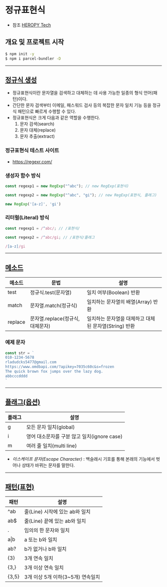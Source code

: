 # 정규표현식
- 참조 [HEROPY Tech](https://heropy.blog/2018/10/28/regexp/)
## 개요 및 프로젝트 시작
```bash
$ npm init -y
$ npm i parcel-bundler -D
```

----
## [정규식 생성](https://github.com/dudcks5477/Front_end/blob/master/JS/js_level_up/regular_expression/js/ex1.js)
- 정규표현식이란 문자열을 검색하고 대체하는 데 사용 가능한 일종의 형식 언어(패턴)이다.
- 간단한 문자 검색부터 이메일, 패스워드 검사 등의 복잡한 문자 일치 기능 등을 정규식 패턴으로 빠르게 수행할 수 있다.
- 정규표현식은 크게 다음과 같은 역할을 수행한다.
  1. 문자 검색(search)
  1. 문자 대체(replace)
  1. 문자 추출(extract)
### 정규표현식 테스트 사이트
  - https://regexr.com/
### 생성자 함수 방식
```js
const regexp1 = new RegExp("^abc"); // new RegExp(표현식)

const regexp2 = new RegExp("^abc", "gi"); // new RegExp(표현식, 플래그)

new RegExp('[a-z]', 'gi')
```
### 리터럴(Literal) 방식
```js
const regexp1 = /^abc/; // /표현식/

const regexp2 = /^abc/gi; // /표현식/플래그

/[a-z]/gi
```

----
## [메소드](https://github.com/dudcks5477/Front_end/blob/master/JS/js_level_up/regular_expression/js/ex2.js)
메소드|문법|설명
--|--|--
test|정규식.test(문자열)|일치 여부(Boolean) 반환
match|문자열.match(정규식)|일치하는 문자열의 배열(Array) 반환
replace|문자열.replace(정규식, 대체문자)|일치하는 문자열을 대체하고 대체된 문자열(String) 반환
### 예제 문자
```js
const str = `
010-1234-5678
rladudcks5477@gmail.com
https://www.omdbapi.com/?apikey=7035c60c&s=frozen
The quick brown fox jumps over the lazy dog.
abbcccdddd
`
```

----
## [플래그(옵션)](https://github.com/dudcks5477/Front_end/blob/master/JS/js_level_up/regular_expression/js/ex3.js)
플래그 | 설명
--|--
g | 모든 문자 일치(global)
i | 영어 대소문자를 구분 않고 일치(ignore case)
m | 여러 줄 일치(multi line)
- _이스케이프 문자(Escape Character)_ : 백슬래시 기호를 통해 본래의 기능에서 벗어나 상태가 바뀌는 문자를 말한다.

----
## [패턴(표현)](https://github.com/dudcks5477/Front_end/blob/master/JS/js_level_up/regular_expression/js/ex4.js)
패턴 | 설명
--|--
^ab | 줄(Line) 시작에 있는 ab와 일치
ab$ | 줄(Line) 끝에 있는 ab와 일치
. | 임의의 한 문자와 일치
a&verbar;b | a 또는 b와 일치
ab? | b가 없거나 b와 일치
{3} | 3개 연속 일치
{3,} | 3개 이상 연속 일치
{3,5} | 3개 이상 5개 이하(3~5개) 연속일치